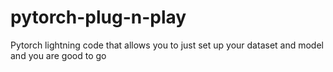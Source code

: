 # pytorch-plug-n-play
Pytorch lightning code that allows you to just set up your dataset and model and you are good to go
